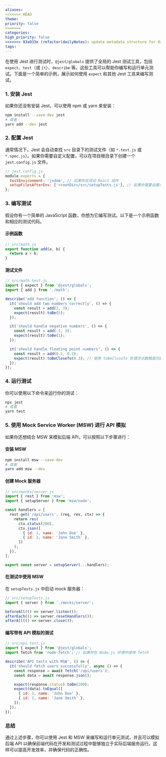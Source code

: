 ```yaml
---
aliases: 
<<<<<<< HEAD
theme: 
priority: false
=======
categories: 
high_priority: false
>>>>>>> 93a933e (refactor(dailyNotes): update metadata structure for daily notes)
tags:
---
```

在使用 Jest 进行测试时，`@jest/globals` 提供了全局的 Jest 测试工具，包括 `expect`、`test`（或 `it`）、`describe` 等。这些工具可以帮助你编写和运行单元测试。下面是一个简单的示例，展示如何使用 `expect` 和其他 Jest 工具来编写测试。

### 1. 安装 Jest

如果你还没有安装 Jest，可以使用 npm 或 yarn 来安装：

```bash
npm install --save-dev jest
# 或者
yarn add --dev jest
```

### 2. 配置 Jest

通常情况下，Jest 会自动查找 `src` 目录下的测试文件（如 `*.test.js` 或 `*.spec.js`）。如果你需要自定义配置，可以在项目根目录下创建一个 `jest.config.js` 文件。

```javascript
// jest.config.js
module.exports = {
  testEnvironment: 'jsdom', // 如果你在测试 React 组件
  setupFilesAfterEnv: ['<rootDir>/src/setupTests.js'], // 如果你需要设置全局的测试环境
};
```

### 3. 编写测试

假设你有一个简单的 JavaScript 函数，你想为它编写测试。以下是一个示例函数和相应的测试代码。

#### 示例函数

```javascript
// src/math.js
export function add(a, b) {
  return a + b;
}
```

#### 测试文件

```javascript
// src/math.test.js
import { expect } from '@jest/globals';
import { add } from './math';

describe('add function', () => {
  it('should add two numbers correctly', () => {
    const result = add(2, 3);
    expect(result).toBe(5);
  });

  it('should handle negative numbers', () => {
    const result = add(-2, 3);
    expect(result).toBe(1);
  });

  it('should handle floating point numbers', () => {
    const result = add(0.1, 0.2);
    expect(result).toBeCloseTo(0.3); // 使用 toBeCloseTo 处理浮点数精度问题
  });
});
```

### 4. 运行测试

你可以使用以下命令来运行你的测试：

```bash
npx jest
# 或者
yarn test
```

### 5. 使用 Mock Service Worker (MSW) 进行 API 模拟

如果你还想结合 MSW 来模拟后端 API，可以按照以下步骤进行：

#### 安装 MSW

```bash
npm install msw --save-dev
# 或者
yarn add msw --dev
```

#### 创建 Mock 服务器

```javascript
// src/mocks/server.js
import { rest } from 'msw';
import { setupServer } from 'msw/node';

const handlers = [
  rest.get('/api/users', (req, res, ctx) => {
    return res(
      ctx.status(200),
      ctx.json([
        { id: 1, name: 'John Doe' },
        { id: 2, name: 'Jane Smith' },
      ])
    );
  }),
];

export const server = setupServer(...handlers);
```

#### 在测试中使用 MSW

在 `setupTests.js` 中启动 mock 服务器：

```javascript
// src/setupTests.js
import { server } from './mocks/server';

beforeAll(() => server.listen());
afterEach(() => server.resetHandlers());
afterAll(() => server.close());
```

#### 编写带有 API 模拟的测试

```javascript
// src/api.test.js
import { expect } from '@jest/globals';
import fetch from 'node-fetch'; // 如果你在 Node.js 环境中使用 fetch

describe('API tests with MSW', () => {
  it('should fetch users successfully', async () => {
    const response = await fetch('/api/users');
    const data = await response.json();

    expect(response.status).toBe(200);
    expect(data).toEqual([
      { id: 1, name: 'John Doe' },
      { id: 2, name: 'Jane Smith' },
    ]);
  });
});
```

### 总结

通过上述步骤，你可以使用 Jest 和 MSW 来编写和运行单元测试，并且可以模拟后端 API 以确保前端代码在开发和测试过程中能够独立于实际后端服务运行。这样可以提高开发效率，并确保代码的正确性。